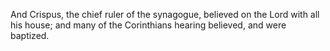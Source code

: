 And Crispus, the chief ruler of the synagogue, believed on the Lord with all his house; and many of the Corinthians hearing believed, and were baptized.
